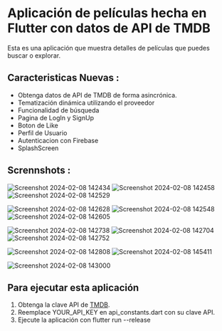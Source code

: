 # Aplicación de películas hecha en Flutter con datos de API de TMDB

Esta es una aplicación que muestra detalles de películas que puedes buscar o explorar.<br>

## Caracteristicas Nuevas :

<ul>
<li>Obtenga datos de API de TMDB de forma asincrónica.</li>
<li>Tematización dinámica utilizando el proveedor</li>
<li>Funcionalidad de búsqueda</li>
<li>Pagina de LogIn y SignUp</li>
<li>Boton de Like</li>
<li>Perfil de Usuario</li>
<li>Autenticacion con Firebase</li>
<li>SplashScreen</li>
  
</ul>

## Scrennshots :

![Screenshot 2024-02-08 142434](https://github.com/Jeant10/movie_app/assets/74752987/1d4bcaad-4104-407c-a4be-01143b5a347d) ![Screenshot 2024-02-08 142458](https://github.com/Jeant10/movie_app/assets/74752987/81379c54-34da-47b7-a8bf-1201b58b765f) ![Screenshot 2024-02-08 142529](https://github.com/Jeant10/movie_app/assets/74752987/6bc3ac20-fd9c-44e7-b263-6abdea640431)

![Screenshot 2024-02-08 142628](https://github.com/Jeant10/movie_app/assets/74752987/4a90aa59-2856-47da-84e9-866693f695d3) ![Screenshot 2024-02-08 142548](https://github.com/Jeant10/movie_app/assets/74752987/cedbab74-d208-4977-b784-87853092e113) ![Screenshot 2024-02-08 142605](https://github.com/Jeant10/movie_app/assets/74752987/da545907-2831-4080-aaad-2e4294522108)

![Screenshot 2024-02-08 142738](https://github.com/Jeant10/movie_app/assets/74752987/8104b2c3-81f4-40dd-ae05-c98d6330b754) ![Screenshot 2024-02-08 142704](https://github.com/Jeant10/movie_app/assets/74752987/4a03949b-a67d-4283-b144-1b2c70f87df2) ![Screenshot 2024-02-08 142752](https://github.com/Jeant10/movie_app/assets/74752987/69a79210-6d48-43f6-97da-f9d722fb114c)

![Screenshot 2024-02-08 142808](https://github.com/Jeant10/movie_app/assets/74752987/3af81bb2-6003-49ed-91c6-a7fccbd2d86d) ![Screenshot 2024-02-08 145411](https://github.com/Jeant10/movie_app/assets/74752987/7ed5ac65-fbb2-44e1-9309-ef0c7d3bab9a)

![Screenshot 2024-02-08 143000](https://github.com/Jeant10/movie_app/assets/74752987/0313365c-39f1-45b9-a3af-8e909222211f) 


## Para ejecutar esta aplicación

<ol>
<li>Obtenga la clave API de <a href ="https://www.themoviedb.org/">TMDB</a>.</li>
<li>Reemplace YOUR_API_KEY en api_constants.dart con su clave API.</li>
<li>Ejecute la aplicación con flutter run --release</b></li>

</ol>
